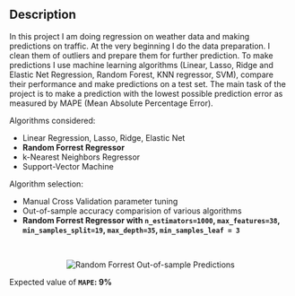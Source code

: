 ## Description

In this project I am doing regression on weather data and making predictions on traffic. At the very beginning I do the data preparation. I clean them of outliers and prepare them for further prediction. To make predictions I use machine learning algorithms (Linear, Lasso, Ridge and Elastic Net Regression, Random Forest, KNN regressor, SVM), compare their performance and make predictions on a test set. The main task of the project is to make a prediction with the lowest possible prediction error as measured by MAPE (Mean Absolute Percentage Error).

Algorithms considered:

* Linear Regression, Lasso, Ridge, Elastic Net
* **Random Forrest Regressor**
* k-Nearest Neighbors Regressor
* Support-Vector Machine

Algorithm selection:

* Manual Cross Validation parameter tuning
* Out-of-sample accuracy comparision of various algorithms
* **Random Forrest Regressor with `n_estimators=1000`, `max_features=38`, `min_samples_split=19`, `max_depth=35`, `min_samples_leaf = 3`**

</br>
<p align="center">
  <img src="https://github.com/szymonsocha/ML_Regression_Random_Forrest/blob/main/data/rf_oos_predictions.jpg?raw=true" alt="Random Forrest Out-of-sample Predictions"/>
</p>

Expected value of **`MAPE`: 9%**
